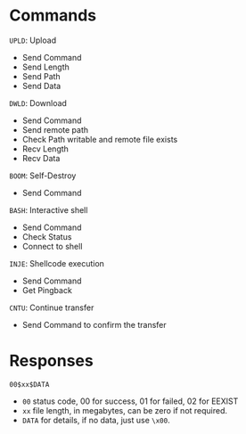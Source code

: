 # Commands

`UPLD`: Upload

- Send Command
- Send Length
- Send Path
- Send Data

`DWLD`: Download

- Send Command
- Send remote path
- Check Path writable and remote file exists
- Recv Length
- Recv Data

`BOOM`: Self-Destroy

- Send Command

`BASH`: Interactive shell

- Send Command
- Check Status
- Connect to shell

`INJE`: Shellcode execution

- Send Command
- Get Pingback

`CNTU`: Continue transfer

- Send Command to confirm the transfer

# Responses

`00$xx$DATA`

- `00` status code, 00 for success, 01 for failed, 02 for EEXIST
- `xx` file length, in megabytes, can be zero if not required.
- `DATA` for details, if no data, just use `\x00`.
